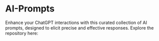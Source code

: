 # AI-Prompts
Enhance your ChatGPT interactions with this curated collection of AI prompts, designed to elicit precise and effective responses. Explore the repository here: 
